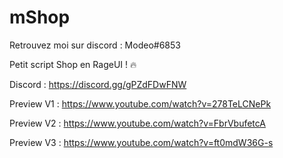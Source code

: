 # mShop

Retrouvez moi sur discord : Modeo#6853

Petit script Shop en RageUI ! 🔥

Discord : https://discord.gg/gPZdFDwFNW

Preview V1 : https://www.youtube.com/watch?v=278TeLCNePk

Preview V2 : https://www.youtube.com/watch?v=FbrVbufetcA

Preview V3 : https://www.youtube.com/watch?v=ft0mdW36G-s
